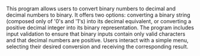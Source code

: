 This program allows users to convert binary numbers to decimal and decimal numbers to binary. It offers two options: converting a binary string (composed only of '0's and '1's) into its decimal equivalent, or converting a positive decimal integer into its binary representation. The program includes input validation to ensure that binary inputs contain only valid characters and that decimal numbers are positive. Users interact with a simple menu, selecting their desired conversion and receiving the corresponding result.